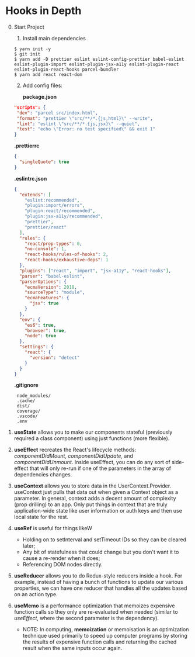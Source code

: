 # Hooks in Depth

0. Start Project

   1. Install main dependencies

   ```
   $ yarn init -y
   $ git init
   $ yarn add -D prettier eslint eslint-config-prettier babel-eslint eslint-plugin-import eslint-plugin-jsx-a11y eslint-plugin-react eslint-plugin-react-hooks parcel-bundler
   $ yarn add react react-dom
   ```

   2. Add config files:

      **package.json**

   ```json
   "scripts": {
    "dev": "parcel src/index.html",
    "format": "prettier \"src/**/*.{js,html}\" --write",
    "lint": "eslint \"src/**/*.{js,jsx}\" --quiet",
    "test": "echo \"Error: no test specified\" && exit 1"
   }
   ```

   **.prettierrc**

   ```json
   {
     "singleQuote": true
   }
   ```

   **.eslintrc.json**

   ```json
   {
     "extends": [
       "eslint:recommended",
       "plugin:import/errors",
       "plugin:react/recommended",
       "plugin:jsx-a11y/recommended",
       "prettier",
       "prettier/react"
     ],
     "rules": {
       "react/prop-types": 0,
       "no-console": 1,
       "react-hooks/rules-of-hooks": 2,
       "react-hooks/exhaustive-deps": 1
     },
     "plugins": ["react", "import", "jsx-a11y", "react-hooks"],
     "parser": "babel-eslint",
     "parserOptions": {
       "ecmaVersion": 2018,
       "sourceType": "module",
       "ecmaFeatures": {
         "jsx": true
       }
     },
     "env": {
       "es6": true,
       "browser": true,
       "node": true
     },
     "settings": {
       "react": {
         "version": "detect"
       }
     }
   }
   ```

   **.gitignore**

   ```
    node_modules/
    .cache/
    dist/
    coverage/
    .vscode/
    .env
   ```

1. **useState** allows you to make our components stateful (previously required a class component) using just functions (more flexible).

2. **useEffect** recreates the React's lifecycle methods: _componentDidMount_, _componentDidUpdate_, and _componentDidUnmount_. Inside useEffect, you can do any sort of side-effect that will only re-run if one of the parameters in the array of dependencies changes.

3. **useContext** allows you to store data in the UserContext.Provider. useContext just pulls that data out when given a Context object as a parameter. In general, context adds a decent amount of complexity (prop drilling) to an app. Only put things in context that are truly application-wide state like user information or auth keys and then use local state for the rest.

4. **useRef** is useful for things likeW

   - Holding on to setInterval and setTimeout IDs so they can be cleared later;
   - Any bit of statefulness that could change but you don't want it to cause a re-render when it does;
   - Referencing DOM nodes directly.

5. **useReducer** allows you to do Redux-style reducers inside a hook. For example, instead of having a bunch of functions to update our various properties, we can have one reducer that handles all the updates based on an action type.

6. **useMemo** is a performance optimization that memoizes expensive function calls so they only are re-evaluated when needed (similar to _useEffect_, where the second parameter is the dependency).
   - NOTE: In computing, **memoization** or memoisation is an optimization technique used primarily to speed up computer programs by storing the results of expensive function calls and returning the cached result when the same inputs occur again.
